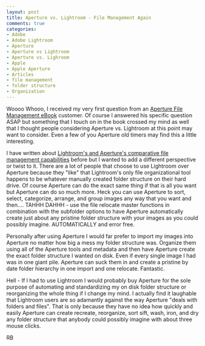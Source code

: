 ```yaml
---
layout: post
title: Aperture vs. Lightroom - File Management Again
comments: true
categories:
- Adobe
- Adobe Lightroom
- Aperture
- Aperture vs Lightroom
- Aperture vs. Lighroom
- Apple
- Apple Aperture
- Articles
- file management
- folder structure
- Organization
---
```

Woooo Whooo, I received my very first question from an <a href="http://photo.rwboyer.com/aperture-ebooks/">Aperture File Management eBook</a> customer. Of course I answered his specific question ASAP but something that I touch on in the book crossed my mind as well that I thought people considering Aperture vs. Lightroom at this point may want to consider. Even a few of you Aperture old timers may find this a little interesting.

I have written about <a href="http://photo.rwboyer.com/2008/10/01/aperture2-vs-lightroom2-file-management/">Lightroom's and Aperture's comparative file management capabilities</a> before but I wanted to add a different perspective or twist to it. There are a lot of people that choose to use Lightroom over Aperture because they "like" that Lightroom's only file organizational tool happens to be whatever manually created folder structure on their hard drive. Of course Aperture can do the exact same thing if that is all you want but Aperture can do so much more. Heck you can use Aperture to sort, select, categorize, arrange, and group images any way that you want and then.... TAHHH DAHHH - use the file relocate master functions in combination with the subfolder options to have Aperture automatically create just about any pristine folder structure with your images as you could possibly imagine. AUTOMATICALLY and error free.

Personally after using Aperture I would far prefer to import my images into Aperture no matter how big a mess my folder structure was. Organize them using all of the Aperture tools and metadata and then have Aperture create the exact folder structure I wanted on disk. Even if every single image I had was in one giant pile. Aperture can suck them in and create a pristine by date folder hierarchy in one import and one relocate. Fantastic.

Hell - If I had to use Lightroom I would probably buy Aperture for the sole purpose of automating and standardizing my on disk folder structure or reorganizing the whole thing if I change my mind. I actually find it laughable that Lightroom users are so adamantly against the way Aperture "deals with folders and files". That is only because they have no idea how quickly and easily Aperture can create recreate, reorganize, sort sift, wash, iron, and dry any folder structure that anybody could possibly imagine with about three mouse clicks.

RB